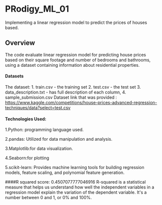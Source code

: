 # PRodigy_ML_01
Implementing a linear regression model to predict the prices of houses based.
## Overview
The code evaluate linear regression model for predicting house prices based on their square footage and number of bedrooms and bathrooms, using a dataset containing information about residential properties.
#### Datasets
The dataset: 1. train.csv - the training set 2. test.csv - the test set 3. data_description.txt -  has full description of each column, 4. sample_submission.csv 
Dataset link that was provided : https://www.kaggle.com/competitions/house-prices-advanced-regression-techniques/data?select=test.csv

#### Technologies Used:
1.Python: programming language used.

2.pandas: Utilized for data manipulation and analysis.

3.Matplotlib:for data visualization.

4.Seaborn:for plotting

5.scikit-learn: Provides machine learning tools for building regression models, feature scaling, and polynomial feature generation.

####R squared score: 0.4507077777046916
R-squared is a statistical measure that helps us understand how well the independent variables in a regression model explain the variation of the dependent variable.
It's a number between 0 and 1, or 0% and 100%.


